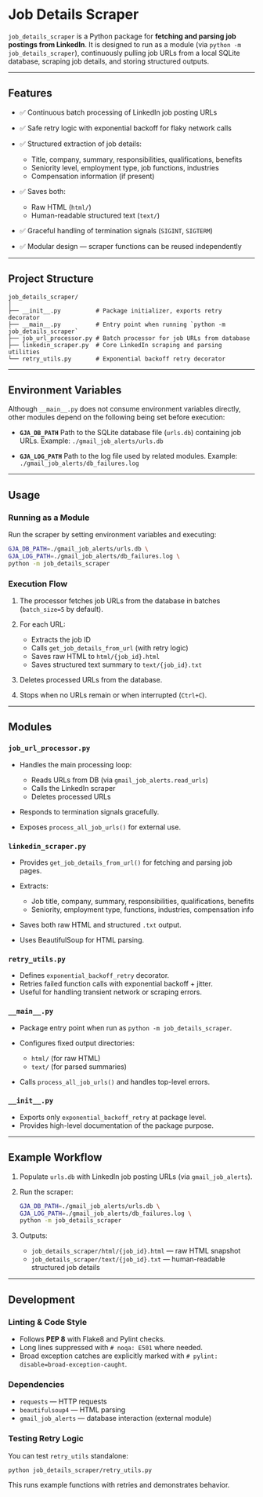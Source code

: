 # Job Details Scraper

`job_details_scraper` is a Python package for **fetching and parsing job postings from LinkedIn**.
It is designed to run as a module (via `python -m job_details_scraper`), continuously pulling job URLs from a local SQLite database, scraping job details, and storing structured outputs.

---

## Features

* ✅ Continuous batch processing of LinkedIn job posting URLs
* ✅ Safe retry logic with exponential backoff for flaky network calls
* ✅ Structured extraction of job details:

  * Title, company, summary, responsibilities, qualifications, benefits
  * Seniority level, employment type, job functions, industries
  * Compensation information (if present)
* ✅ Saves both:

  * Raw HTML (`html/`)
  * Human-readable structured text (`text/`)
* ✅ Graceful handling of termination signals (`SIGINT`, `SIGTERM`)
* ✅ Modular design — scraper functions can be reused independently

---

## Project Structure

```
job_details_scraper/
│
├── __init__.py          # Package initializer, exports retry decorator
├── __main__.py          # Entry point when running `python -m job_details_scraper`
├── job_url_processor.py # Batch processor for job URLs from database
├── linkedin_scraper.py  # Core LinkedIn scraping and parsing utilities
└── retry_utils.py       # Exponential backoff retry decorator
```

---

## Environment Variables

Although `__main__.py` does not consume environment variables directly, other modules depend on the following being set before execution:

* **`GJA_DB_PATH`**
  Path to the SQLite database file (`urls.db`) containing job URLs.
  Example: `./gmail_job_alerts/urls.db`

* **`GJA_LOG_PATH`**
  Path to the log file used by related modules.
  Example: `./gmail_job_alerts/db_failures.log`

---

## Usage

### Running as a Module

Run the scraper by setting environment variables and executing:

```sh
GJA_DB_PATH=./gmail_job_alerts/urls.db \
GJA_LOG_PATH=./gmail_job_alerts/db_failures.log \
python -m job_details_scraper
```

### Execution Flow

1. The processor fetches job URLs from the database in batches (`batch_size=5` by default).
2. For each URL:

   * Extracts the job ID
   * Calls `get_job_details_from_url` (with retry logic)
   * Saves raw HTML to `html/{job_id}.html`
   * Saves structured text summary to `text/{job_id}.txt`
3. Deletes processed URLs from the database.
4. Stops when no URLs remain or when interrupted (`Ctrl+C`).

---

## Modules

### `job_url_processor.py`

* Handles the main processing loop:

  * Reads URLs from DB (via `gmail_job_alerts.read_urls`)
  * Calls the LinkedIn scraper
  * Deletes processed URLs
* Responds to termination signals gracefully.
* Exposes `process_all_job_urls()` for external use.

### `linkedin_scraper.py`

* Provides `get_job_details_from_url()` for fetching and parsing job pages.
* Extracts:

  * Job title, company, summary, responsibilities, qualifications, benefits
  * Seniority, employment type, functions, industries, compensation info
* Saves both raw HTML and structured `.txt` output.
* Uses BeautifulSoup for HTML parsing.

### `retry_utils.py`

* Defines `exponential_backoff_retry` decorator.
* Retries failed function calls with exponential backoff + jitter.
* Useful for handling transient network or scraping errors.

### `__main__.py`

* Package entry point when run as `python -m job_details_scraper`.
* Configures fixed output directories:

  * `html/` (for raw HTML)
  * `text/` (for parsed summaries)
* Calls `process_all_job_urls()` and handles top-level errors.

### `__init__.py`

* Exports only `exponential_backoff_retry` at package level.
* Provides high-level documentation of the package purpose.

---

## Example Workflow

1. Populate `urls.db` with LinkedIn job posting URLs (via `gmail_job_alerts`).

2. Run the scraper:

   ```sh
   GJA_DB_PATH=./gmail_job_alerts/urls.db \
   GJA_LOG_PATH=./gmail_job_alerts/db_failures.log \
   python -m job_details_scraper
   ```

3. Outputs:

   * `job_details_scraper/html/{job_id}.html` — raw HTML snapshot
   * `job_details_scraper/text/{job_id}.txt` — human-readable structured job details

---

## Development

### Linting & Code Style

* Follows **PEP 8** with Flake8 and Pylint checks.
* Long lines suppressed with `# noqa: E501` where needed.
* Broad exception catches are explicitly marked with
  `# pylint: disable=broad-exception-caught`.

### Dependencies

* `requests` — HTTP requests
* `beautifulsoup4` — HTML parsing
* `gmail_job_alerts` — database interaction (external module)

### Testing Retry Logic

You can test `retry_utils` standalone:

```sh
python job_details_scraper/retry_utils.py
```

This runs example functions with retries and demonstrates behavior.

